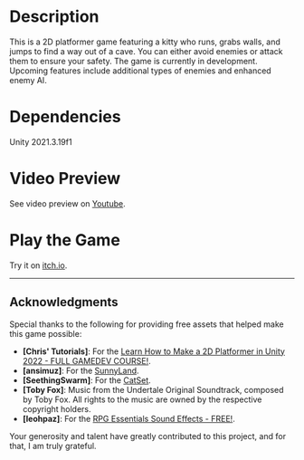 # Description
This is a 2D platformer game featuring a kitty who runs, grabs walls, and jumps to find a way out of a cave. You can either avoid enemies or attack them to ensure your safety. The game is currently in development. Upcoming features include additional types of enemies and enhanced enemy AI.

# Dependencies
Unity 2021.3.19f1

# Video Preview
See video preview on [Youtube](https://www.youtube.com/watch?v=78150muVqug).

# Play the Game
Try it on [itch.io](https://molchin.itch.io/littletrip).

------

## Acknowledgments

Special thanks to the following for providing free assets that helped make this game possible:

- **[Chris' Tutorials]**: For the [Learn How to Make a 2D Platformer in Unity 2022 - FULL GAMEDEV COURSE!](https://www.youtube.com/watch?v=oxiPWg8cdRM). 
- **[ansimuz]**: For the [SunnyLand](https://ansimuz.itch.io/sunny-land-pixel-game-art).
- **[SeethingSwarm]**: For the [CatSet](https://seethingswarm.itch.io/catset).
- **[Toby Fox]**: Music from the Undertale Original Soundtrack, composed by Toby Fox. All rights to the music are owned by the respective copyright holders.
- **[leohpaz]**: For the [RPG Essentials Sound Effects - FREE!](https://assetstore.unity.com/packages/audio/sound-fx/rpg-essentials-sound-effects-free-227708).

Your generosity and talent have greatly contributed to this project, and for that, I am truly grateful.
